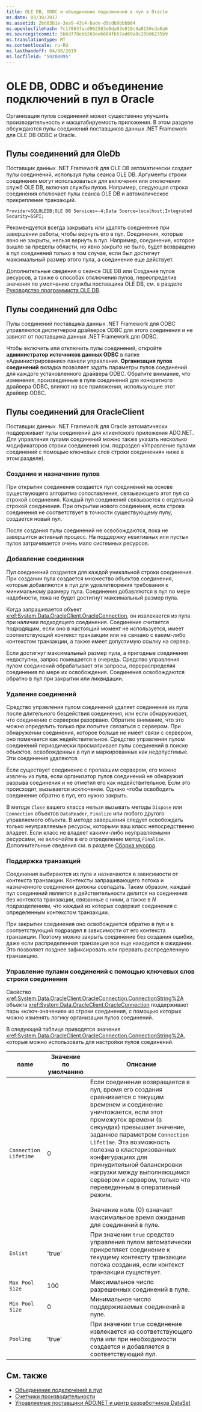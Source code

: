 ```yaml
---
title: OLE DB, ODBC и объединение подключений в пул в Oracle
ms.date: 03/30/2017
ms.assetid: 2bd83b1e-3ea9-43c4-bade-d9cdb9bbbb04
ms.openlocfilehash: 7c17863facd962583e0da03e810c9a8150cda0a6
ms.sourcegitcommit: 5b6d778ebb269ee6684fb57ad69a8c28b06235b9
ms.translationtype: MT
ms.contentlocale: ru-RU
ms.lasthandoff: 04/08/2019
ms.locfileid: "59208895"
---
```

# <a name="ole-db-odbc-and-oracle-connection-pooling"></a>OLE DB, ODBC и объединение подключений в пул в Oracle
Организация пулов соединений может существенно улучшить производительность и масштабируемость приложения. В этом разделе обсуждаются пулы соединений поставщиков данных .NET Framework для OLE DB ODBC и Oracle.  
  
## <a name="connection-pooling-for-oledb"></a>Пулы соединений для OleDb  
 Поставщик данных .NET Framework для OLE DB автоматически создает пулы соединений, используя пулы сеанса OLE DB. Аргументы строки соединения могут использоваться для включения или отключения служб OLE DB, включая службы пулов. Например, следующая строка соединения отключает пулы сеанса OLE DB и автоматическое прикрепление транзакций.  
  
```  
Provider=SQLOLEDB;OLE DB Services=-4;Data Source=localhost;Integrated Security=SSPI;  
```  
  
 Рекомендуется всегда закрывать или удалять соединение при завершении работы, чтобы вернуть его в пул. Соединения, которые явно не закрыты, нельзя вернуть в пул. Например, соединение, которое вышло за пределы области, но явно закрыто не было, будет возвращено в пул соединений только в том случае, если был достигнут максимальный размер этого пула, а соединение еще действует.  
  
 Дополнительные сведения о сеансе OLE DB или Создание пулов ресурсов, а также о способах отключения пулов, переопределив значения по умолчанию службы поставщика OLE DB, см. в разделе [Руководство программиста OLE DB](https://go.microsoft.com/fwlink/?linkid=45232).  
  
## <a name="connection-pooling-for-odbc"></a>Пулы соединений для Odbc  
 Пулы соединений поставщика данных .NET Framework для ODBC управляются диспетчером драйверов ODBC для этого соединения и не зависят от поставщика данных .NET Framework для ODBC.  
  
 Чтобы включить или отключить пулы соединений, откройте **администратор источников данных ODBC** в папке «Администрирование» панели управления. **Организация пулов соединений** вкладка позволяет задать параметры пулов соединений для каждого установленного драйвера ODBC. Обратите внимание, что изменения, произведенные в пуле соединений для конкретного драйвера ODBC, влияют на все приложения, использующие этот драйвер ODBC.  
  
## <a name="connection-pooling-for-oracleclient"></a>Пулы соединений для OracleClient  
 Поставщик данных .NET Framework для Oracle автоматически поддерживает пулы соединений для клиентского приложения ADO.NET. Для управления пулами соединений можно также указать несколько модификаторов строки соединения (см. подраздел «Управление пулами соединений с помощью ключевых слов строки соединения» ниже в этом разделе).  
  
### <a name="pool-creation-and-assignment"></a>Создание и назначение пулов  
 При открытии соединения создается пул соединений на основе существующего алгоритма сопоставления, связывающего этот пул со строкой соединения. Каждый пул соединений связывается с отдельной строкой соединения. При открытии нового соединения, если строка соединения не соответствует в точности существующему пулу, создается новый пул.  
  
 После создания пулы соединений не освобождаются, пока не завершится активный процесс. На поддержку неактивных или пустых пулов затрачивается очень мало системных ресурсов.  
  
### <a name="connection-addition"></a>Добавление соединения  
 Пул соединений создается для каждой уникальной строки соединения. При создании пула создается множество объектов соединения, которые добавляются в пул для удовлетворения требования к минимальному размеру пула. Соединения добавляются в пул по мере надобности, пока не будет достигнут максимальный размер пула.  
  
 Когда запрашивается объект <xref:System.Data.OracleClient.OracleConnection>, он извлекается из пула при наличии подходящего соединения. Соединение считается подходящим, если оно в настоящий момент не используется, имеет соответствующий контекст транзакции или не связано с каким-либо контекстом транзакции, а также имеет допустимую ссылку на сервер.  
  
 Если достигнут максимальный размер пула, а пригодные соединения недоступны, запрос помещается в очередь. Средство управления пулом соединений обрабатывает эти запросы, перераспределяя соединения по мере их освобождения. Соединения освобождаются обратно в пул при закрытии или ликвидации.  
  
### <a name="connection-removal"></a>Удаление соединений  
 Средство управления пулом соединений удаляет соединение из пула после длительного бездействия соединения, или если обнаруживает, что соединение с сервером разорвано. Обратите внимание, что это можно определить только при попытке связаться с сервером. При обнаружении соединения, которое больше не имеет связи с сервером, оно помечается как недействительное. Средство управления пулом соединений периодически просматривает пулы соединений в поиске объектов, освобожденных в пул и маркированных как недопустимые. Эти соединения удаляются.  
  
 Если существует соединение с пропавшим сервером, его можно извлечь из пула, если организатор пулов соединений не обнаружил разрыва соединения и не отметил его как недействительное. Если это происходит, вызывается исключение. Однако чтобы освободить соединение обратно в пул, его нужно закрыть.  
  
 В методе `Close` вашего класса нельзя вызывать методы `Dispose` или `Connection` объектов `DataReader`, `Finalize` или любого другого управляемого объекта. В методе завершения следует освобождать только неуправляемые ресурсы, которыми ваш класс непосредственно владеет. Если класс не владеет какими-либо неуправляемыми ресурсами, не включайте в его определение метод `Finalize`. Дополнительные сведения см. в разделе [Сборка мусора](../../../../docs/standard/garbage-collection/index.md).  
  
### <a name="transaction-support"></a>Поддержка транзакций  
 Соединения выбираются из пула и назначаются в зависимости от контекста транзакции. Контексты запрашивающего потока и назначенного соединения должны совпадать. Таким образом, каждый пул соединений является в действительности делится на соединения без контекста транзакции, связанные с ними, а также в *N* подразделениям, что каждый из которых содержит соединения с определенным контекстом транзакции.  
  
 При закрытии соединения оно освобождается обратно в пул и в соответствующий подраздел в зависимости от его контекста транзакции. Поэтому можно закрыть соединение без создания ошибки, даже если распределенная транзакция все еще находится в ожидании. Это позволяет позднее зафиксировать или прервать распределенную транзакцию.  
  
### <a name="controlling-connection-pooling-with-connection-string-keywords"></a>Управление пулами соединений с помощью ключевых слов строки соединения  
 Свойство <xref:System.Data.OracleClient.OracleConnection.ConnectionString%2A> объекта <xref:System.Data.OracleClient.OracleConnection> поддерживает пары «ключ-значение» из строки соединения, с помощью которых можно изменять логику организации пулов соединений.  
  
 В следующей таблице приводятся значения <xref:System.Data.OracleClient.OracleConnection.ConnectionString%2A>, которые можно использовать для настройки пулов соединений.  
  
|name|Значение по умолчанию|Описание|  
|----------|-------------|-----------------|  
|`Connection Lifetime`|0|Если соединение возвращается в пул, время его создания сравнивается с текущим временем и соединение уничтожается, если этот промежуток времени (в секундах) превышает значение, заданное параметром `Connection Lifetime`. Эта возможность полезна в кластеризованных конфигурациях для принудительной балансировки нагрузки между выполняющимся сервером и сервером, только что переведенным в оперативный режим.<br /><br /> Значение ноль (0) означает максимальное время ожидания для соединений в пуле.|  
|`Enlist`|'true'|При значении `true` средство управления пулом автоматически прикрепляет соединение к текущему контексту транзакции потока создания, если контекст транзакции существует.|  
|`Max Pool Size`|100|Максимальное число разрешенных соединений в пуле.|  
|`Min Pool Size`|0|Минимальное число поддерживаемых соединений в пуле.|  
|`Pooling`|'true'|При значении `true` соединение извлекается из соответствующего пула или при необходимости создается и добавляется в соответствующий пул.|  
  
## <a name="see-also"></a>См. также

- [Объединение подключений в пул](../../../../docs/framework/data/adonet/connection-pooling.md)
- [Счетчики производительности](../../../../docs/framework/data/adonet/performance-counters.md)
- [Управляемые поставщики ADO.NET и центр разработчиков DataSet](https://go.microsoft.com/fwlink/?LinkId=217917)
